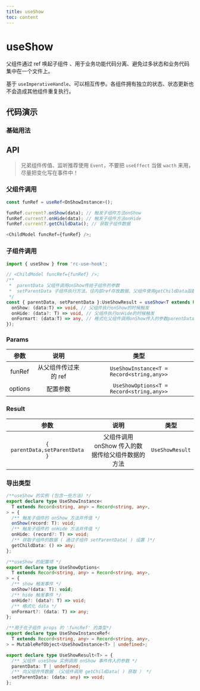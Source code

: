 ```yaml
---
title: useShow
toc: content
---
```


# useShow

父组件通过 ref 唤起子组件 、用于业务功能代码分离、避免过多状态和业务代码集中在一个文件上。

基于 `useImperativeHandle`、可以相互传参。各组件拥有独立的状态、状态更新也不会造成其他组件重复执行。

## 代码演示

### 基础用法

<code src="./demos/Demo1.tsx" ></code>

## API

> 兄弟组件传值、监听推荐使用 `Event`，不要把 `useEffect` 当做 `wacth` 来用，尽量把变化写在事件中！

### 父组件调用

```ts
const funRef = useRef<OnShowInstance>();

funRef.current?.onShow(data); // 触发子组件方法onShow
funRef.current?.onHide(data); // 触发子组件方法onHide
funRef.current?.getChildData(); // 获取子组件数据

<ChildModel funcRef={funRef} />;
```

### 子组件调用

```ts
import { useShow } from 'rc-use-hook';

// <ChildModel funcRef={funRef} />;
/**
 *  parentData 父组件调用onShow传给子组件的参数
 *  setParentData 子组件执行方法，往内部ref存放数据、父组件使用getChildData函数获取子组件数据
 */
const { parentData, setParentData }:UseShowResult = useShow<T extends Record<string,any>>(funRef, {
  onShow: (data:T) => void, // 父组件执行onShow的时候触发
  onHide: (data?: T) => void, // 父组件执行onHide的时候触发
  onFormart: (data:T) => any, // 格式化父组件调用onShow传入的参数parentData
});
```

### Params

|  参数   |         说明         |                   类型                    |
| :-----: | :------------------: | :---------------------------------------: |
| funRef  | 从父组件传过来的 ref | `UseShowInstance<T = Record<string,any>>` |
| options |       配置参数       | ` UseShowOptions<T = Record<string,any>>` |

### Result

|              参数              |                       说明                       |      类型       |
| :----------------------------: | :----------------------------------------------: | :-------------: |
| `{ parentData,setParentData }` | 父组件调用 onShow 传入的数据传给父组件数据的方法 | `UseShowResult` |

### 导出类型

```ts
/**useShow 的实例 (包含一些方法) */
export declare type UseShowInstance<
  T extends Record<string, any> = Record<string, any>,
> = {
  /** 触发子组件的 onShow 方法并传值 */
  onShow(record: T): void;
  /** 触发子组件的 onHide 方法并传值 */
  onHide: (record?: T) => void;
  /** 获取子组件的数据 ( 通过子组件 setParentData( ) 设置 )*/
  getChildData: () => any;
};

/**useShow 的配置项 */
export declare type UseShowOptions<
  T extends Record<string, any> = Record<string, any>,
> = {
  /** show 触发事件 */
  onShow?(data: T): void;
  /** hide 触发事件 */
  onHide?: (data?: T) => void;
  /** 格式化 data */
  onFormart?: (data: T) => any;
};

/**用于在子组件 props 的 'funcRef' 的类型*/
export declare type UseShowInstanceRef<
  T extends Record<string, any> = Record<string, any>,
> = MutableRefObject<UseShowInstance<T> | undefined>;

export declare type UseShowResult<T> = {
  /** 父组件 useShow 实例调用 onShow 事件传入的参数 */
  parentData: T | undefined;
  /** 向父组件传数据 （父组件调用 getChildData( ) 获取 ） */
  setParentData: (data: any) => void;
};
```
